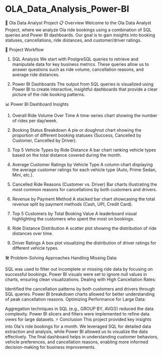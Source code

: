 # OLA_Data_Analysis_Power-BI
🚗 Ola Data Analyst Project
📋 Overview
Welcome to the Ola Data Analyst Project, where we analyze Ola ride bookings using a combination of SQL queries and Power BI dashboards. Our goal is to gain insights into booking statuses, cancellations, ride distances, and customer/driver ratings.

🚀 Project Workflow
1. SQL Analysis
We start with PostgreSQL queries to retrieve and manipulate data for key business metrics. These queries allow us to answer questions such as ride volume, cancellation reasons, and average ride distances.

2. Power BI Dashboards
The output from SQL queries is visualized using Power BI to create interactive, insightful dashboards that provide a clear picture of the ride booking patterns.

📊 Power BI Dashboard Insights
1. Overall Ride Volume Over Time
A time-series chart showing the number of rides per day/week.

2. Booking Status Breakdown
A pie or doughnut chart showing the proportion of different booking statuses (Success, Cancelled by Customer, Cancelled by Driver).

3. Top 5 Vehicle Types by Ride Distance
A bar chart ranking vehicle types based on the total distance covered during the month.

4. Average Customer Ratings by Vehicle Type
A column chart displaying the average customer ratings for each vehicle type (Auto, Prime Sedan, Mini, etc.).

5. Cancelled Ride Reasons (Customer vs. Driver)
Bar charts illustrating the most common reasons for cancellations by both customers and drivers.

6. Revenue by Payment Method
A stacked bar chart showcasing the total revenue split by payment methods (Cash, UPI, Credit Card).

7. Top 5 Customers by Total Booking Value
A leaderboard visual highlighting the customers who spent the most on bookings.

8. Ride Distance Distribution
A scatter plot showing the distribution of ride distances over time.

9. Driver Ratings
A box plot visualizing the distribution of driver ratings for different vehicle types.

🛠️ Problem-Solving Approaches
Handling Missing Data:

SQL was used to filter out incomplete or missing ride data by focusing on successful bookings.
Power BI visuals were set to ignore null values in charts, ensuring clean visualizations.
Dealing with High Cancellation Rates:

Identified the cancellation patterns by both customers and drivers through SQL queries.
Power BI breakdown charts allowed for better understanding of peak cancellation reasons.
Optimizing Performance for Large Data:

Aggregation techniques in SQL (e.g., GROUP BY, AVG()) reduced the data complexity.
Power BI slicers and filters were implemented to refine data views for large datasets.
⚡ Conclusion
This project provided key insights into Ola's ride bookings for a month. We leveraged SQL for detailed data extraction and analysis, while Power BI allowed us to visualize the data effectively. The final dashboard helps in understanding customer behaviors, vehicle preferences, and cancellation reasons, enabling more informed decision-making for business improvements.

